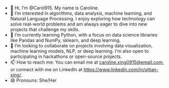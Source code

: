 - 👋 Hi, I’m @Carol915. My name is Caroline.
- 👀 I’m interested in algorithms, data analysis, machine learning, and Natural Language Processing. I enjoy exploring how technology can solve real-world problems and am always eager to dive into new projects that challenge my skills.
- 🌱 I’m currently learning Python, with a focus on data science libraries like Pandas and NumPy, sklearn, and deep learning.
- 💞️ I’m looking to collaborate on projects involving data visualization, machine learning models, NLP, or deep learning. I'm also open to participating in hackathons or open-source projects.
- 📫 How to reach me: You can email me at caroline.xing0915@email.com, or connect with me on LinkedIn at https://www.linkedin.com/in/qitian-xing/.
- 😄 Pronouns: She/Her

<!---
Carol915/Carol915 is a ✨ special ✨ repository because its `README.md` (this file) appears on your GitHub profile.
You can click the Preview link to take a look at your changes.
--->
